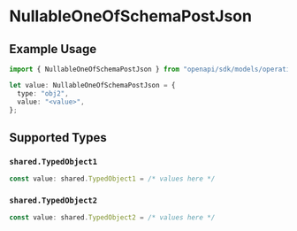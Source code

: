 # NullableOneOfSchemaPostJson

## Example Usage

```typescript
import { NullableOneOfSchemaPostJson } from "openapi/sdk/models/operations";

let value: NullableOneOfSchemaPostJson = {
  type: "obj2",
  value: "<value>",
};
```

## Supported Types

### `shared.TypedObject1`

```typescript
const value: shared.TypedObject1 = /* values here */
```

### `shared.TypedObject2`

```typescript
const value: shared.TypedObject2 = /* values here */
```


